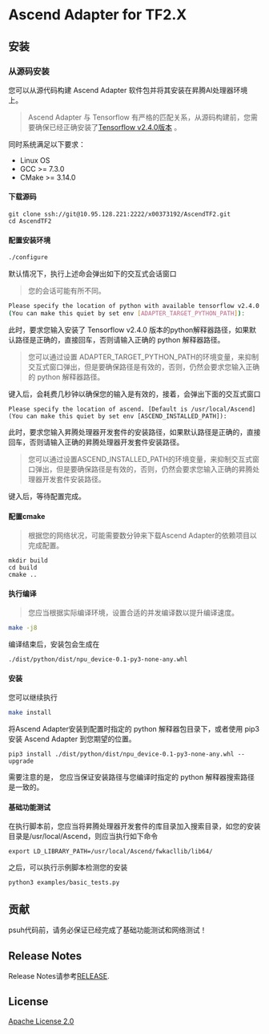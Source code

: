 # Ascend Adapter for TF2.X
## 安装

### 从源码安装

您可以从源代码构建 Ascend Adapter 软件包并将其安装在昇腾AI处理器环境上。
> Ascend Adapter 与 Tensorflow 有严格的匹配关系，从源码构建前，您需要确保已经正确安装了[Tensorflow v2.4.0版本](https://www.tensorflow.org/install) 。


同时系统满足以下要求：
- Linux OS
- GCC >= 7.3.0
- CMake >= 3.14.0

#### 下载源码

```
git clone ssh://git@10.95.128.221:2222/x00373192/AscendTF2.git
cd AscendTF2
```

#### 配置安装环境
```BASH
./configure
```
默认情况下，执行上述命会弹出如下的交互式会话窗口
> 您的会话可能有所不同。

```BASH
Please specify the location of python with available tensorflow v2.4.0 installed. [Default is /usr/bin/python3]
(You can make this quiet by set env [ADAPTER_TARGET_PYTHON_PATH]):
```
此时，要求您输入安装了 Tensorflow v2.4.0 版本的python解释器路径，如果默认路径是正确的，直接回车，否则请输入正确的 python
解释器路径。
> 您可以通过设置 ADAPTER_TARGET_PYTHON_PATH的环境变量，来抑制交互式窗口弹出，但是要确保路径是有效的，否则，仍然会要求您输入正确的 python 解释器路径。

键入后，会耗费几秒钟以确保您的输入是有效的，接着，会弹出下面的交互式窗口
```
Please specify the location of ascend. [Default is /usr/local/Ascend]
(You can make this quiet by set env [ASCEND_INSTALLED_PATH]):
```
此时，要求您输入昇腾处理器开发套件的安装路径，如果默认路径是正确的，直接回车，否则请输入正确的昇腾处理器开发套件安装路径。

> 您可以通过设置ASCEND_INSTALLED_PATH的环境变量，来抑制交互式窗口弹出，但是要确保路径是有效的，否则，仍然会要求您输入正确的昇腾处理器开发套件安装路径。

键入后，等待配置完成。
#### 配置cmake
> 根据您的网络状况，可能需要数分钟来下载Ascend Adapter的依赖项目以完成配置。

```
mkdir build
cd build
cmake ..
```

#### 执行编译
> 您应当根据实际编译环境，设置合适的并发编译数以提升编译速度。

```BASH
make -j8
```

编译结束后，安装包会生成在
```
./dist/python/dist/npu_device-0.1-py3-none-any.whl
```

#### 安装
您可以继续执行
```BASH
make install
```
将Ascend Adapter安装到配置时指定的 python 解释器包目录下，或者使用 pip3 安装 Ascend Adapter 到您期望的位置。
```
pip3 install ./dist/python/dist/npu_device-0.1-py3-none-any.whl --upgrade
```
需要注意的是， 您应当保证安装路径与您编译时指定的 python 解释器搜索路径是一致的。

#### 基础功能测试
在执行脚本前，您应当将昇腾处理器开发套件的库目录加入搜索目录，如您的安装目录是/usr/local/Ascend，则应当执行如下命令
```
export LD_LIBRARY_PATH=/usr/local/Ascend/fwkacllib/lib64/
```
之后，可以执行示例脚本检测您的安装
```
python3 examples/basic_tests.py
```

## 贡献

psuh代码前，请务必保证已经完成了基础功能测试和网络测试！

## Release Notes

Release Notes请参考[RELEASE](RELEASE.md).

## License

[Apache License 2.0](LICENSE)

